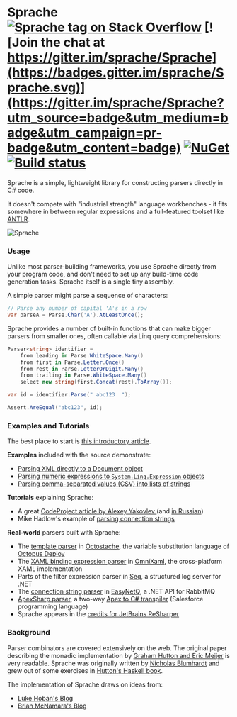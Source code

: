 # Sprache [![Sprache tag on Stack Overflow](https://img.shields.io/badge/stackoverflow-sprache-orange.svg)](http://stackoverflow.com/questions/tagged/sprache) [![Join the chat at https://gitter.im/sprache/Sprache](https://badges.gitter.im/sprache/Sprache.svg)](https://gitter.im/sprache/Sprache?utm_source=badge&utm_medium=badge&utm_campaign=pr-badge&utm_content=badge) [![NuGet](https://img.shields.io/nuget/v/Sprache.svg)](https://nuget.org/packages/Sprache) [![Build status](https://ci.appveyor.com/api/projects/status/xrn2d7b9crqj8l4a?svg=true)](https://ci.appveyor.com/project/Sprache/sprache)

Sprache is a simple, lightweight library for constructing parsers directly in C# code.

It doesn't compete with "industrial strength" language workbenches - it fits somewhere in between regular expressions and a full-featured toolset like [ANTLR](http://antlr.org).

![Sprache](https://avatars1.githubusercontent.com/u/1999078?v=3&s=200)

### Usage

Unlike most parser-building frameworks, you use Sprache directly from your program code, and don't need to set up any build-time code generation tasks. Sprache itself is a single tiny assembly.

A simple parser might parse a sequence of characters:

```csharp
// Parse any number of capital 'A's in a row
var parseA = Parse.Char('A').AtLeastOnce();
```

Sprache provides a number of built-in functions that can make bigger parsers from smaller ones, often callable via Linq query comprehensions:

```csharp
Parser<string> identifier =
    from leading in Parse.WhiteSpace.Many()
    from first in Parse.Letter.Once()
    from rest in Parse.LetterOrDigit.Many()
    from trailing in Parse.WhiteSpace.Many()
    select new string(first.Concat(rest).ToArray());

var id = identifier.Parse(" abc123  ");

Assert.AreEqual("abc123", id);
```

### Examples and Tutorials

The best place to start is [this introductory article](http://nblumhardt.com/2010/01/building-an-external-dsl-in-c/).

**Examples** included with the source demonstrate:

* [Parsing XML directly to a Document object](https://github.com/sprache/Sprache/blob/master/samples/XmlExample/Program.cs)
* [Parsing numeric expressions to `System.Linq.Expression` objects](https://github.com/sprache/Sprache/blob/master/samples/LinqyCalculator/ExpressionParser.cs)
* [Parsing comma-separated values (CSV) into lists of strings](https://github.com/sprache/Sprache/blob/master/test/Sprache.Tests/Scenarios/CsvTests.cs)

**Tutorials** explaining Sprache:

 * A great [CodeProject article by Alexey Yakovlev ](http://www.codeproject.com/Articles/795056/Sprache-Calc-building-yet-another-expression-evalu) (and [in Russian](http://habrahabr.ru/post/228037/))
 * Mike Hadlow's example of [parsing connection strings](http://mikehadlow.blogspot.com.au/2012/09/parsing-connection-string-with-sprache.html)

**Real-world** parsers built with Sprache:

 * The [template parser](https://github.com/OctopusDeploy/Octostache/blob/master/source/Octostache/Templates/TemplateParser.cs) in [Octostache](https://github.com/OctopusDeploy/Octostache), the variable substitution language of [Octopus Deploy](https://octopus.com)
 * The [XAML binding expression parser](https://github.com/OmniGUI/OmniXAML/blob/master/OmniXaml/InlineParsers/Extensions/MarkupExtensionParser.cs) in [OmniXaml](https://github.com/OmniGUI/OmniXAML), the cross-platform XAML implementation
 * Parts of the filter expression parser in [Seq](https://datalust.co/seq), a structured log server for .NET
 * The [connection string parser](https://github.com/EasyNetQ/EasyNetQ/blob/master/Source/EasyNetQ/ConnectionString/ConnectionStringGrammar.cs) in [EasyNetQ](http://easynetq.com/), a .NET API for RabbitMQ
 * [ApexSharp parser](https://github.com/apexsharp/apexparser/blob/master/ApexSharp.ApexParser/Parser/ApexGrammar.cs), a two-way [Apex to C# transpiler](https://github.com/apexsharp/apexparser) (Salesforce programming language)
 * Sprache appears in the [credits for JetBrains ReSharper](https://confluence.jetbrains.com/display/ReSharper/Third-Party+Software+Shipped+With+ReSharper#Third-PartySoftwareShippedWithReSharper-Sprache)

### Background

Parser combinators are covered extensively on the web. The original paper describing the monadic implementation by [Graham Hutton and Eric Meijer](http://www.cs.nott.ac.uk/~gmh/monparsing.pdf) is very readable. Sprache was originally written by [Nicholas Blumhardt](http://nblumhardt.com) and grew out of some exercises in [Hutton's Haskell book](http://www.amazon.com/Programming-Haskell-Graham-Hutton/dp/0521692695).

The implementation of Sprache draws on ideas from:

* [Luke Hoban's Blog](http://blogs.msdn.com/b/lukeh/archive/2007/08/19/monadic-parser-combinators-using-c-3-0.aspx)
* [Brian McNamara's Blog](http://lorgonblog.wordpress.com/2007/12/02/c-3-0-lambda-and-the-first-post-of-a-series-about-monadic-parser-combinators/)

